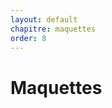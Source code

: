 ```yaml
---
layout: default
chapitre: maquettes
order: 8
---
```



# Maquettes

<!-- note -->


<!-- new slide -->